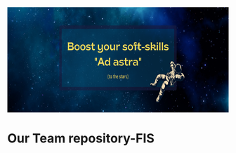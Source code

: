 <img src="Assets/Ad%20astra-top%20of%20the%20page.png" width="1100" height="240"/>

# Our Team repository-FIS
